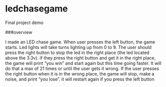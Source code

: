 # ledchasegame
Final project demo

###overview 

I made an LED chase game.
When user presses the left button, the game starts. Led lights will take turns lighting up from 0 to 9. The user should press the right button to stop the led in the right place (the led located above the 3.3v). if they press the right button and get it in the right place, the game will print “you win” and start again but this time going faster. It will do that a max of 21 times or until the user gets it wrong. If the user presses the right button when it is in the wrong place, the game will stop, make a noise, and print “you lose”. it will restart again if you press the left button


